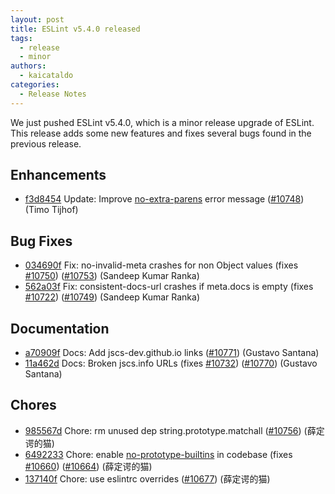 ```yaml
---
layout: post
title: ESLint v5.4.0 released
tags:
  - release
  - minor
authors:
  - kaicataldo
categories:
  - Release Notes
---
```


We just pushed ESLint v5.4.0, which is a minor release upgrade of ESLint. This release adds some new features and fixes several bugs found in the previous release.










## Enhancements


* [f3d8454](https://github.com/eslint/eslint/commit/f3d8454) Update: Improve [no-extra-parens](/docs/rules/no-extra-parens) error message ([#10748](https://github.com/eslint/eslint/issues/10748)) (Timo Tijhof)




## Bug Fixes


* [034690f](https://github.com/eslint/eslint/commit/034690f) Fix: no-invalid-meta crashes for non Object values (fixes [#10750](https://github.com/eslint/eslint/issues/10750)) ([#10753](https://github.com/eslint/eslint/issues/10753)) (Sandeep Kumar Ranka)
* [562a03f](https://github.com/eslint/eslint/commit/562a03f) Fix: consistent-docs-url crashes if meta.docs is empty (fixes [#10722](https://github.com/eslint/eslint/issues/10722)) ([#10749](https://github.com/eslint/eslint/issues/10749)) (Sandeep Kumar Ranka)




## Documentation


* [a70909f](https://github.com/eslint/eslint/commit/a70909f) Docs: Add jscs-dev.github.io links ([#10771](https://github.com/eslint/eslint/issues/10771)) (Gustavo Santana)
* [11a462d](https://github.com/eslint/eslint/commit/11a462d) Docs: Broken jscs.info URLs (fixes [#10732](https://github.com/eslint/eslint/issues/10732)) ([#10770](https://github.com/eslint/eslint/issues/10770)) (Gustavo Santana)








## Chores


* [985567d](https://github.com/eslint/eslint/commit/985567d) Chore: rm unused dep string.prototype.matchall ([#10756](https://github.com/eslint/eslint/issues/10756)) (薛定谔的猫)
* [6492233](https://github.com/eslint/eslint/commit/6492233) Chore: enable [no-prototype-builtins](/docs/rules/no-prototype-builtins) in codebase (fixes [#10660](https://github.com/eslint/eslint/issues/10660)) ([#10664](https://github.com/eslint/eslint/issues/10664)) (薛定谔的猫)
* [137140f](https://github.com/eslint/eslint/commit/137140f) Chore: use eslintrc overrides ([#10677](https://github.com/eslint/eslint/issues/10677)) (薛定谔的猫)
